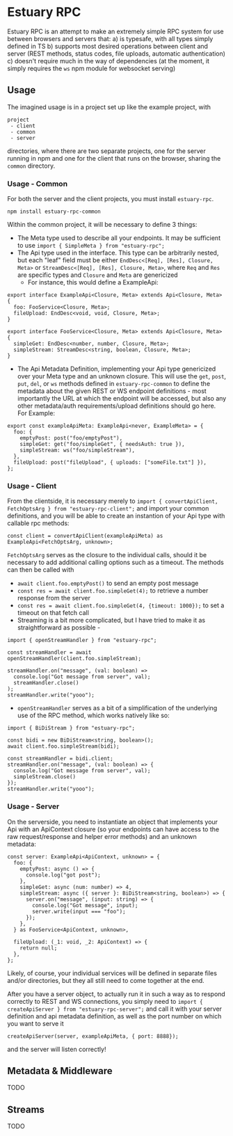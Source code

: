 # Estuary RPC

Estuary RPC is an attempt to make an extremely simple RPC system for use between browsers and servers that:
a) is typesafe, with all types simply defined in TS
b) supports most desired operations between client and server (REST methods, status codes, file uploads, automatic authentication)
c) doesn't require much in the way of dependencies (at the moment, it simply requires the `ws` npm module for websocket serving)

## Usage

The imagined usage is in a project set up like the example project, with
```
project
 - client
 - common
 - server
```
directories, where there are two separate projects, one for the server running in npm and one for the client that runs on the browser, sharing the `common` directory.

### Usage - Common

For both the server and the client projects, you must install `estuary-rpc`.

```
npm install estuary-rpc-common
```
Within the common project, it will be necessary to define 3 things:
* The Meta type used to describe all your endpoints. It may be sufficient to use `import { SimpleMeta } from "estuary-rpc";`
* The Api type used in the interface. This type can be arbitrarily nested, but each "leaf" field must be either `EndDesc<[Req], [Res], Closure, Meta>` or `StreamDesc<[Req], [Res], Closure, Meta>`, where `Req` and `Res` are specific types and `Closure` and `Meta` are genericized
  * For instance, this would define a ExampleApi:
```
export interface ExampleApi<Closure, Meta> extends Api<Closure, Meta> {
  foo: FooService<Closure, Meta>;
  fileUpload: EndDesc<void, void, Closure, Meta>;
}

export interface FooService<Closure, Meta> extends Api<Closure, Meta> {
  simpleGet: EndDesc<number, number, Closure, Meta>;
  simpleStream: StreamDesc<string, boolean, Closure, Meta>;
}
```
* The Api Metadata Definition, implementing your Api type genericized over your Meta type and an unknown closure. This will use the `get`, `post`, `put`, `del`, or `ws` methods defined in `estuary-rpc-common` to define the metadata about the given REST or WS endpoint definitions - most importantly the URL at which the endpoint will be accessed, but also any other metadata/auth requirements/upload definitions should go here. For Example:
```
export const exampleApiMeta: ExampleApi<never, ExampleMeta> = {
  foo: {
    emptyPost: post("foo/emptyPost"),
    simpleGet: get("foo/simpleGet", { needsAuth: true }),
    simpleStream: ws("foo/simpleStream"),
  },
  fileUpload: post("fileUpload", { uploads: ["someFile.txt"] }),
};
```

### Usage - Client
From the clientside, it is necessary merely to `import { convertApiClient, FetchOptsArg } from "estuary-rpc-client";` and import your common definitions, and you will be able to create an instantion of your Api type with callable rpc methods:
```
const client = convertApiClient(exampleApiMeta) as ExampleApi<FetchOptsArg, unknown>;
```

`FetchOptsArg` serves as the closure to the individual calls, should it be necessary to add additional calling options such as a timeout. The methods can then be called with
* `await client.foo.emptyPost()` to send an empty post message
* `const res = await client.foo.simpleGet(4);` to retrieve a number response from the server
* `const res = await client.foo.simpleGet(4, {timeout: 1000});` to set a timeout on that fetch call
* Streaming is a bit more complicated, but I have tried to make it as straightforward as possible - 

```
import { openStreamHandler } from "estuary-rpc";

const streamHandler = await openStreamHandler(client.foo.simpleStream);

streamHandler.on("message", (val: boolean) =>
  console.log("Got message from server", val);
  streamHandler.close()
);
streamHandler.write("yooo");
```
  * `openStreamHandler` serves as a bit of a simplification of the underlying use of the RPC method, which works natively like so:
```
import { BiDiStream } from "estuary-rpc";

const bidi = new BiDiStream<string, boolean>();
await client.foo.simpleStream(bidi);

const streamHandler = bidi.client;
streamHandler.on("message", (val: boolean) => {
  console.log("Got message from server", val);
  simpleStream.close()
});
streamHandler.write("yooo");
```


### Usage - Server
On the serverside, you need to instantiate an object that implements your Api with an ApiContext closure (so your endpoints can have access to the raw request/response and helper error methods) and an unknown metadata:
```
const server: ExampleApi<ApiContext, unknown> = {
  foo: {
    emptyPost: async () => {
      console.log("got post");
    },
    simpleGet: async (num: number) => 4,
    simpleStream: async ({ server }: BiDiStream<string, boolean>) => {
      server.on("message", (input: string) => {
        console.log("Got message", input);
        server.write(input === "foo");
      });
    },
  } as FooService<ApiContext, unknown>,

  fileUpload: (_1: void, _2: ApiContext) => {
    return null;
  },
};
```

Likely, of course, your individual services will be defined in separate files and/or directories, but they all still need to come together at the end. 

After you have a server object, to actually run it in such a way as to respond correctly to REST and WS connections, you simply need to `import { createApiServer } from "estuary-rpc-server";` and call it with your server definition and api metadata definition, as well as the port number on which you want to serve it
```
createApiServer(server, exampleApiMeta, { port: 8888});
```
and the server will listen correctly!

## Metadata & Middleware

TODO

## Streams

TODO
